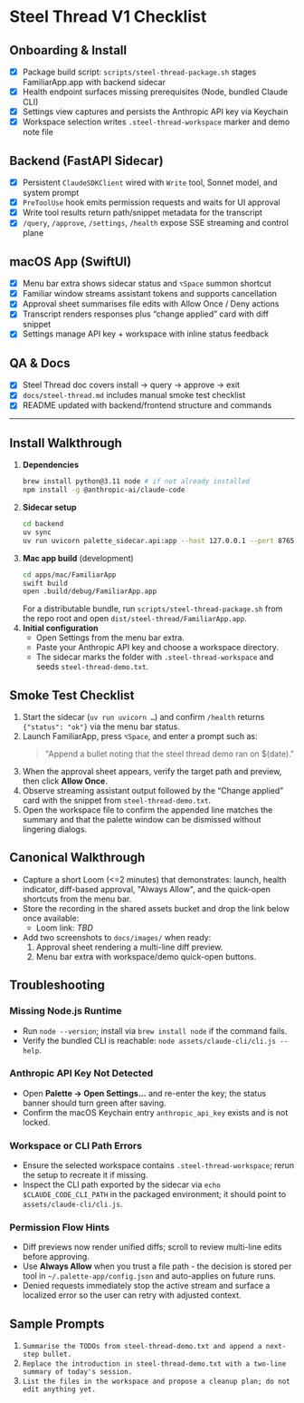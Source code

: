 # Steel Thread V1 Checklist

## Onboarding & Install
- [x] Package build script: `scripts/steel-thread-package.sh` stages FamiliarApp.app with backend sidecar
- [x] Health endpoint surfaces missing prerequisites (Node, bundled Claude CLI)
- [x] Settings view captures and persists the Anthropic API key via Keychain
- [x] Workspace selection writes `.steel-thread-workspace` marker and demo note file

## Backend (FastAPI Sidecar)
- [x] Persistent `ClaudeSDKClient` wired with `Write` tool, Sonnet model, and system prompt
- [x] `PreToolUse` hook emits permission requests and waits for UI approval
- [x] Write tool results return path/snippet metadata for the transcript
- [x] `/query`, `/approve`, `/settings`, `/health` expose SSE streaming and control plane

## macOS App (SwiftUI)
- [x] Menu bar extra shows sidecar status and `⌥Space` summon shortcut
- [x] Familiar window streams assistant tokens and supports cancellation
- [x] Approval sheet summarises file edits with Allow Once / Deny actions
- [x] Transcript renders responses plus “change applied” card with diff snippet
- [x] Settings manage API key + workspace with inline status feedback

## QA & Docs
- [x] Steel Thread doc covers install → query → approve → exit
- [x] `docs/steel-thread.md` includes manual smoke test checklist
- [x] README updated with backend/frontend structure and commands

---

## Install Walkthrough

1. **Dependencies**
   ```bash
   brew install python@3.11 node # if not already installed
   npm install -g @anthropic-ai/claude-code
   ```
2. **Sidecar setup**
   ```bash
   cd backend
   uv sync
   uv run uvicorn palette_sidecar.api:app --host 127.0.0.1 --port 8765 --reload
   ```
3. **Mac app build** (development)
   ```bash
   cd apps/mac/FamiliarApp
   swift build
   open .build/debug/FamiliarApp.app
   ```
   For a distributable bundle, run `scripts/steel-thread-package.sh` from the repo root and open `dist/steel-thread/FamiliarApp.app`.
4. **Initial configuration**
   - Open Settings from the menu bar extra.
   - Paste your Anthropic API key and choose a workspace directory.
   - The sidecar marks the folder with `.steel-thread-workspace` and seeds `steel-thread-demo.txt`.

## Smoke Test Checklist

1. Start the sidecar (`uv run uvicorn …`) and confirm `/health` returns `{"status": "ok"}` via the menu bar status.
2. Launch FamiliarApp, press `⌥Space`, and enter a prompt such as:
   > "Append a bullet noting that the steel thread demo ran on $(date)."
3. When the approval sheet appears, verify the target path and preview, then click **Allow Once**.
4. Observe streaming assistant output followed by the “Change applied” card with the snippet from `steel-thread-demo.txt`.
5. Open the workspace file to confirm the appended line matches the summary and that the palette window can be dismissed without lingering dialogs.

## Canonical Walkthrough

- Capture a short Loom (<=2 minutes) that demonstrates: launch, health indicator, diff-based approval, "Always Allow", and the quick-open shortcuts from the menu bar.
- Store the recording in the shared assets bucket and drop the link below once available:
  - Loom link: _TBD_
- Add two screenshots to `docs/images/` when ready:
  1. Approval sheet rendering a multi-line diff preview.
  2. Menu bar extra with workspace/demo quick-open buttons.

## Troubleshooting

### Missing Node.js Runtime
- Run `node --version`; install via `brew install node` if the command fails.
- Verify the bundled CLI is reachable: `node assets/claude-cli/cli.js --help`.

### Anthropic API Key Not Detected
- Open **Palette -> Open Settings...** and re-enter the key; the status banner should turn green after saving.
- Confirm the macOS Keychain entry `anthropic_api_key` exists and is not locked.

### Workspace or CLI Path Errors
- Ensure the selected workspace contains `.steel-thread-workspace`; rerun the setup to recreate it if missing.
- Inspect the CLI path exported by the sidecar via `echo $CLAUDE_CODE_CLI_PATH` in the packaged environment; it should point to `assets/claude-cli/cli.js`.

### Permission Flow Hints
- Diff previews now render unified diffs; scroll to review multi-line edits before approving.
- Use **Always Allow** when you trust a file path - the decision is stored per tool in `~/.palette-app/config.json` and auto-applies on future runs.
- Denied requests immediately stop the active stream and surface a localized error so the user can retry with adjusted context.

## Sample Prompts

1. `Summarise the TODOs from steel-thread-demo.txt and append a next-step bullet.`
2. `Replace the introduction in steel-thread-demo.txt with a two-line summary of today's session.`
3. `List the files in the workspace and propose a cleanup plan; do not edit anything yet.`

